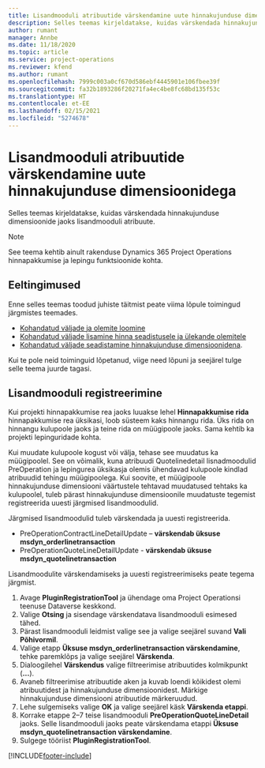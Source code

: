 ```yaml
---
title: Lisandmooduli atribuutide värskendamine uute hinnakujunduse dimensioonidega
description: Selles teemas kirjeldatakse, kuidas värskendada hinnakujunduse dimensioonide jaoks lisandmooduli atribuute.
author: rumant
manager: Annbe
ms.date: 11/18/2020
ms.topic: article
ms.service: project-operations
ms.reviewer: kfend
ms.author: rumant
ms.openlocfilehash: 7999c003a0cf670d586ebf4445901e106fbee39f
ms.sourcegitcommit: fa32b1893286f20271fa4ec4be8fc68bd135f53c
ms.translationtype: HT
ms.contentlocale: et-EE
ms.lasthandoff: 02/15/2021
ms.locfileid: "5274678"
---
```

# <a name="update-plug-in-attributes-with-new-pricing-dimensions"></a>Lisandmooduli atribuutide värskendamine uute hinnakujunduse dimensioonidega

Selles teemas kirjeldatakse, kuidas värskendada hinnakujunduse dimensioonide jaoks lisandmooduli atribuute.

> [!NOTE]
> See teema kehtib ainult rakenduse Dynamics 365 Project Operations hinnapakkumise ja lepingu funktsioonide kohta.

## <a name="prerequisites"></a>Eeltingimused
Enne selles teemas toodud juhiste täitmist peate viima lõpule toimingud järgmistes teemades.

  - [Kohandatud väljade ja olemite loomine](create-custom-fields-entities-pricing-dimensions.md) 
  - [Kohandatud väljade lisamine hinna seadistusele ja ülekande olemitele ](add-custom-fields-price-setup-transactional-entities.md)
  - [Kohandatud väljade seadistamine hinnakujunduse dimensioonidena](set-up-custom-fields-pricing-dimensions.md). 
  
Kui te pole neid toiminguid lõpetanud, viige need lõpuni ja seejärel tulge selle teema juurde tagasi.

## <a name="register-a-plug-in"></a>Lisandmooduli registreerimine
Kui projekti hinnapakkumise rea jaoks luuakse lehel **Hinnapakkumise rida** hinnapakkumise rea üksikasi, loob süsteem kaks hinnangu rida. Üks rida on hinnangu kulupoole jaoks ja teine rida on müügipoole jaoks. Sama kehtib ka projekti lepinguridade kohta.

Kui muudate kulupoole kogust või välja, tehase see muudatus ka müügipoolel. See on võimalik, kuna atribuudi Quotelinedetail lisnadmoodulid PreOperation ja lepingurea üksikasja olemis ühendavad kulupoole kindlad atribuudid tehingu müügipoolega. Kui soovite, et müügipoole hinnakujunduse dimensiooni väärtustele tehtavad muudatused tehtaks ka kulupoolel, tuleb pärast hinnakujunduse dimensioonile muudatuste tegemist registreerida uuesti järgmised lisandmoodulid.

Järgmised lisandmoodulid tuleb värskendada ja uuesti registreerida.

- PreOperationContractLineDetailUpdate – **värskendab üksuse msdyn_orderlinetransaction**
- PreOperationQuoteLineDetailUpdate - **värskendab üksuse msdyn_quotelinetransaction**

Lisandmoodulite värskendamiseks ja uuesti registreerimiseks peate tegema järgmist.

1. Avage **PluginRegistrationTool** ja ühendage oma Project Operationsi teenuse Dataverse keskkond.
2. Valige **Otsing** ja sisendage värskendatava lisandmooduli esimesed tähed.
3. Pärast lisandmooduli leidmist valige see ja valige seejärel suvand **Vali Põhivormil**.
4. Valige etapp **Üksuse msdyn_orderlinetransaction värskendamine**, tehke paremklõps ja valige seejärel **Värskenda**.
5. Dialoogilehel **Värskendus** valige filtreerimise atribuutides kolmikpunkt (**...**).
6. Avaneb filtreerimise atribuutide aken ja kuvab loendi kõikidest olemi atribuutidest ja hinnakujunduse dimensioonidest. Märkige hinnakujunduse dimensiooni atribuutide märkeruudud.
7. Lehe sulgemiseks valige **OK** ja valige seejärel käsk **Värskenda etappi**.
8. Korrake etappe 2–7 teise lisandmooduli **PreOperationQuoteLineDetail** jaoks. Selle lisandmooduli jaoks peate värskendama etappi **Üksuse msdyn_quotelinetransaction värskendamine**.
9. Sulgege tööriist **PluginRegistrationTool**.


[!INCLUDE[footer-include](../includes/footer-banner.md)]